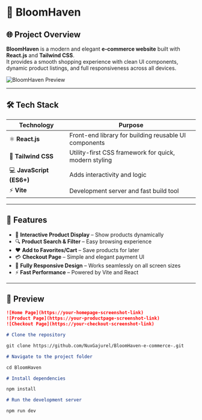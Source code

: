 # 🌸 BloomHaven

## 🌐 Project Overview

**BloomHaven** is a modern and elegant **e-commerce website** built with **React.js** and **Tailwind CSS**.  
It provides a smooth shopping experience with clean UI components, dynamic product listings, and full responsiveness across all devices.

![BloomHaven Preview](https://imgur.com/a/iofdFO9)  

---

## 🛠️ Tech Stack

| Technology               | Purpose                                               |
| ------------------------ | ----------------------------------------------------- |
| ⚛️ **React.js**          | Front-end library for building reusable UI components |
| 🎨 **Tailwind CSS**      | Utility-first CSS framework for quick, modern styling |
| 💻 **JavaScript (ES6+)** | Adds interactivity and logic                          |
| ⚡ **Vite**              | Development server and fast build tool                |

---

## 🚀 Features

- 🛒 **Interactive Product Display** – Show products dynamically
- 🔍 **Product Search & Filter** – Easy browsing experience
- ❤️ **Add to Favorites/Cart** – Save products for later
- 💳 **Checkout Page** – Simple and elegant payment UI
- 📱 **Fully Responsive Design** – Works seamlessly on all screen sizes
- ⚡ **Fast Performance** – Powered by Vite and React

---

## 📸 Preview


```markdown
![Home Page](https://your-homepage-screenshot-link)
![Product Page](https://your-productpage-screenshot-link)
![Checkout Page](https://your-checkout-screenshot-link)

# Clone the repository

git clone https://github.com/NuxGajurel/BloomHaven-e-commerce-.git

# Navigate to the project folder

cd BloomHaven

# Install dependencies

npm install

# Run the development server

npm run dev
```
